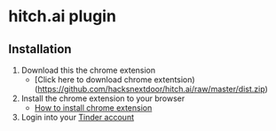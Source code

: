 # hitch.ai plugin

## Installation
1. Download this the chrome extension
    - [Click here to download chrome extentsion)(https://github.com/hacksnextdoor/hitch.ai/raw/master/dist.zip)
2. Install the chrome extension to your browser 
    - [How to install chrome extension](https://webkul.com/blog/how-to-install-the-unpacked-extension-in-chrome/)
3. Login into your [Tinder account](https://tinder.com)
